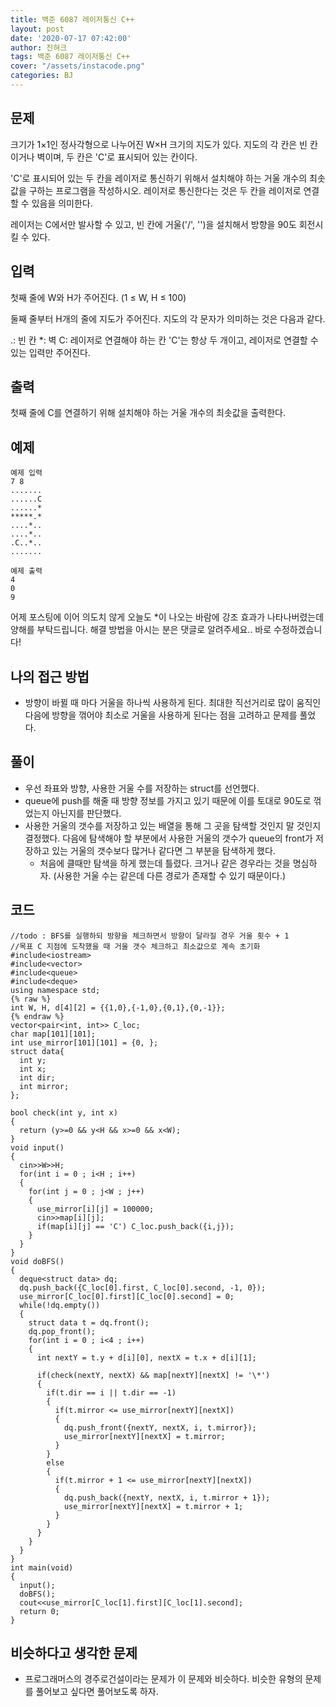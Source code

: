 ```yaml
---
title: 백준 6087 레이저통신 C++
layout: post
date: '2020-07-17 07:42:00'
author: 진혀크
tags: 백준 6087 레이저통신 C++
cover: "/assets/instacode.png"
categories: BJ
---
```


## 문제
크기가 1×1인 정사각형으로 나누어진 W×H 크기의 지도가 있다. 지도의 각 칸은 빈 칸이거나 벽이며, 두 칸은 'C'로 표시되어 있는 칸이다.

'C'로 표시되어 있는 두 칸을 레이저로 통신하기 위해서 설치해야 하는 거울 개수의 최솟값을 구하는 프로그램을 작성하시오. 레이저로 통신한다는 것은 두 칸을 레이저로 연결할 수 있음을 의미한다.

레이저는 C에서만 발사할 수 있고, 빈 칸에 거울('/', '\')을 설치해서 방향을 90도 회전시킬 수 있다.

## 입력
첫째 줄에 W와 H가 주어진다. (1 ≤ W, H ≤ 100)

둘째 줄부터 H개의 줄에 지도가 주어진다. 지도의 각 문자가 의미하는 것은 다음과 같다.

.: 빈 칸
\*: 벽
C: 레이저로 연결해야 하는 칸
'C'는 항상 두 개이고, 레이저로 연결할 수 있는 입력만 주어진다.

## 출력
첫째 줄에 C를 연결하기 위해 설치해야 하는 거울 개수의 최솟값을 출력한다.

## 예제

```
예제 입력
7 8
.......
......C
......*
*****.*
....*..
....*..
.C..*..
.......

예제 출력
4
0
9
```
어제 포스팅에 이어 의도치 않게 오늘도 \*이 나오는 바람에 강조 효과가 나타나버렸는데 양해를 부탁드립니다. 해결 방법을 아시는 분은 댓글로 알려주세요.. 바로 수정하겠습니다!

## 나의 접근 방법

* 방향이 바뀔 때 마다 거울을 하나씩 사용하게 된다. 최대한 직선거리로 많이 움직인 다음에 방향을 꺾어야 최소로 거울을 사용하게 된다는 점을 고려하고 문제를 풀었다.

## 풀이

* 우선 좌표와 방향, 사용한 거울 수를 저장하는 struct를 선언했다.
* queue에 push를 해줄 때 방향 정보를 가지고 있기 때문에 이를 토대로 90도로 꺾었는지 아닌지를 판단했다.
* 사용한 거울의 갯수를 저장하고 있는 배열을 통해 그 곳을 탐색할 것인지 말 것인지 결정했다. 다음에 탐색해야 할 부분에서 사용한 거울의 갯수가 queue의 front가 저장하고 있는 거울의 갯수보다 많거나 같다면 그 부분을 탐색하게 했다.
  * 처음에 클때만 탐색을 하게 했는데 틀렸다. 크거나 같은 경우라는 것을 명심하자. (사용한 거울 수는 같은데 다른 경로가 존재할 수 있기 때문이다.)

## 코드

    //todo : BFS를 실행하되 방향을 체크하면서 방향이 달라질 경우 거울 횟수 + 1
    //목표 C 지점에 도착했을 때 거울 갯수 체크하고 최소값으로 계속 초기화
    #include<iostream>
    #include<vector>
    #include<queue>
    #include<deque>
    using namespace std;
    {% raw %}
    int W, H, d[4][2] = {{1,0},{-1,0},{0,1},{0,-1}};
    {% endraw %}
    vector<pair<int, int>> C_loc;
    char map[101][101];
    int use_mirror[101][101] = {0, };
    struct data{
      int y;
      int x;
      int dir;
      int mirror;
    };

    bool check(int y, int x)
    {
      return (y>=0 && y<H && x>=0 && x<W);
    }
    void input()
    {
      cin>>W>>H;
      for(int i = 0 ; i<H ; i++)
      {
        for(int j = 0 ; j<W ; j++)
        {
          use_mirror[i][j] = 100000;
          cin>>map[i][j];
          if(map[i][j] == 'C') C_loc.push_back({i,j});
        }
      }
    }
    void doBFS()
    {
      deque<struct data> dq;
      dq.push_back({C_loc[0].first, C_loc[0].second, -1, 0});
      use_mirror[C_loc[0].first][C_loc[0].second] = 0;
      while(!dq.empty())
      {
        struct data t = dq.front();
        dq.pop_front();
        for(int i = 0 ; i<4 ; i++)
        {
          int nextY = t.y + d[i][0], nextX = t.x + d[i][1];

          if(check(nextY, nextX) && map[nextY][nextX] != '\*')
          {
            if(t.dir == i || t.dir == -1)
            {
              if(t.mirror <= use_mirror[nextY][nextX])
              {
                dq.push_front({nextY, nextX, i, t.mirror});
                use_mirror[nextY][nextX] = t.mirror;
              }
            }
            else
            {
              if(t.mirror + 1 <= use_mirror[nextY][nextX])
              {
                dq.push_back({nextY, nextX, i, t.mirror + 1});
                use_mirror[nextY][nextX] = t.mirror + 1;
              }
            }
          }
        }
      }
    }
    int main(void)
    {
      input();
      doBFS();
      cout<<use_mirror[C_loc[1].first][C_loc[1].second];
      return 0;
    }

## 비슷하다고 생각한 문제
* 프로그래머스의 경주로건설이라는 문제가 이 문제와 비슷하다. 비슷한 유형의 문제를 풀어보고 싶다면 풀어보도록 하자.
